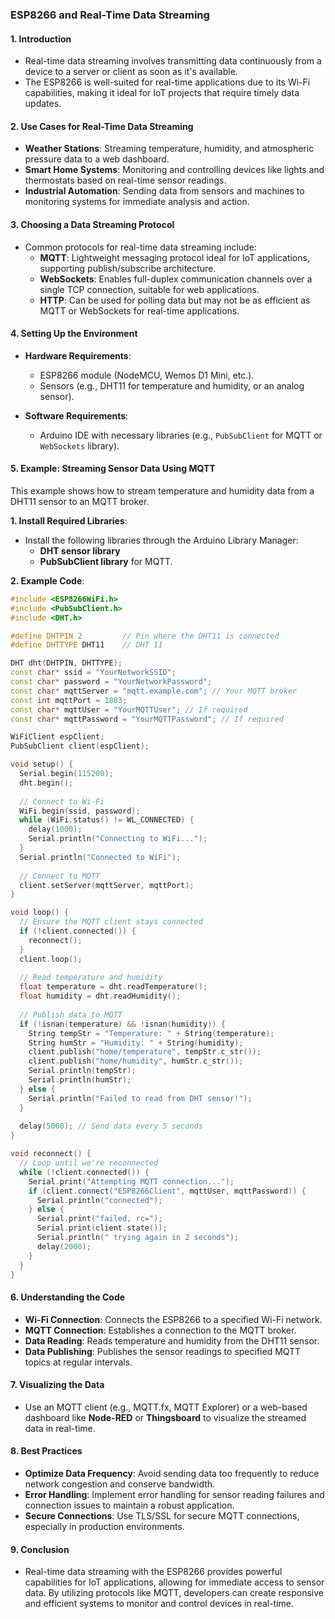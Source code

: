 ### **ESP8266 and Real-Time Data Streaming**

#### 1. **Introduction**
- Real-time data streaming involves transmitting data continuously from a device to a server or client as soon as it's available.
- The ESP8266 is well-suited for real-time applications due to its Wi-Fi capabilities, making it ideal for IoT projects that require timely data updates.

#### 2. **Use Cases for Real-Time Data Streaming**
- **Weather Stations**: Streaming temperature, humidity, and atmospheric pressure data to a web dashboard.
- **Smart Home Systems**: Monitoring and controlling devices like lights and thermostats based on real-time sensor readings.
- **Industrial Automation**: Sending data from sensors and machines to monitoring systems for immediate analysis and action.

#### 3. **Choosing a Data Streaming Protocol**
- Common protocols for real-time data streaming include:
  - **MQTT**: Lightweight messaging protocol ideal for IoT applications, supporting publish/subscribe architecture.
  - **WebSockets**: Enables full-duplex communication channels over a single TCP connection, suitable for web applications.
  - **HTTP**: Can be used for polling data but may not be as efficient as MQTT or WebSockets for real-time applications.

#### 4. **Setting Up the Environment**
- **Hardware Requirements**:
  - ESP8266 module (NodeMCU, Wemos D1 Mini, etc.).
  - Sensors (e.g., DHT11 for temperature and humidity, or an analog sensor).

- **Software Requirements**:
  - Arduino IDE with necessary libraries (e.g., `PubSubClient` for MQTT or `WebSockets` library).

#### 5. **Example: Streaming Sensor Data Using MQTT**
This example shows how to stream temperature and humidity data from a DHT11 sensor to an MQTT broker.

**1. Install Required Libraries**:
- Install the following libraries through the Arduino Library Manager:
  - **DHT sensor library**
  - **PubSubClient library** for MQTT.

**2. Example Code**:
```cpp
#include <ESP8266WiFi.h>
#include <PubSubClient.h>
#include <DHT.h>

#define DHTPIN 2         // Pin where the DHT11 is connected
#define DHTTYPE DHT11    // DHT 11

DHT dht(DHTPIN, DHTTYPE);
const char* ssid = "YourNetworkSSID";
const char* password = "YourNetworkPassword";
const char* mqttServer = "mqtt.example.com"; // Your MQTT broker
const int mqttPort = 1883;
const char* mqttUser = "YourMQTTUser"; // If required
const char* mqttPassword = "YourMQTTPassword"; // If required

WiFiClient espClient;
PubSubClient client(espClient);

void setup() {
  Serial.begin(115200);
  dht.begin();
  
  // Connect to Wi-Fi
  WiFi.begin(ssid, password);
  while (WiFi.status() != WL_CONNECTED) {
    delay(1000);
    Serial.println("Connecting to WiFi...");
  }
  Serial.println("Connected to WiFi");
  
  // Connect to MQTT
  client.setServer(mqttServer, mqttPort);
}

void loop() {
  // Ensure the MQTT client stays connected
  if (!client.connected()) {
    reconnect();
  }
  client.loop();
  
  // Read temperature and humidity
  float temperature = dht.readTemperature();
  float humidity = dht.readHumidity();
  
  // Publish data to MQTT
  if (!isnan(temperature) && !isnan(humidity)) {
    String tempStr = "Temperature: " + String(temperature);
    String humStr = "Humidity: " + String(humidity);
    client.publish("home/temperature", tempStr.c_str());
    client.publish("home/humidity", humStr.c_str());
    Serial.println(tempStr);
    Serial.println(humStr);
  } else {
    Serial.println("Failed to read from DHT sensor!");
  }
  
  delay(5000); // Send data every 5 seconds
}

void reconnect() {
  // Loop until we're reconnected
  while (!client.connected()) {
    Serial.print("Attempting MQTT connection...");
    if (client.connect("ESP8266Client", mqttUser, mqttPassword)) {
      Serial.println("connected");
    } else {
      Serial.print("failed, rc=");
      Serial.print(client.state());
      Serial.println(" trying again in 2 seconds");
      delay(2000);
    }
  }
}
```

#### 6. **Understanding the Code**
- **Wi-Fi Connection**: Connects the ESP8266 to a specified Wi-Fi network.
- **MQTT Connection**: Establishes a connection to the MQTT broker.
- **Data Reading**: Reads temperature and humidity from the DHT11 sensor.
- **Data Publishing**: Publishes the sensor readings to specified MQTT topics at regular intervals.

#### 7. **Visualizing the Data**
- Use an MQTT client (e.g., MQTT.fx, MQTT Explorer) or a web-based dashboard like **Node-RED** or **Thingsboard** to visualize the streamed data in real-time.

#### 8. **Best Practices**
- **Optimize Data Frequency**: Avoid sending data too frequently to reduce network congestion and conserve bandwidth.
- **Error Handling**: Implement error handling for sensor reading failures and connection issues to maintain a robust application.
- **Secure Connections**: Use TLS/SSL for secure MQTT connections, especially in production environments.

#### 9. **Conclusion**
- Real-time data streaming with the ESP8266 provides powerful capabilities for IoT applications, allowing for immediate access to sensor data. By utilizing protocols like MQTT, developers can create responsive and efficient systems to monitor and control devices in real-time.
